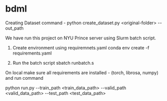 # bdml
Creating Dataset command - 
python create_dataset.py \<original-folder> --out_path <path to save the data for project>
  
  
We have run this project on NYU Prince server using Slurm batch script.

1. Create environment using requiremnets.yaml
conda env create -f requirements.yaml

2. Run the batch script 
sbatch runbatch.s

On local 
make sure all requirements are installed - (torch, librosa, numpy) and run command

python run.py --train_path <train_data_path> --valid_path <valid_data_path> --test_path <test_data_path>
